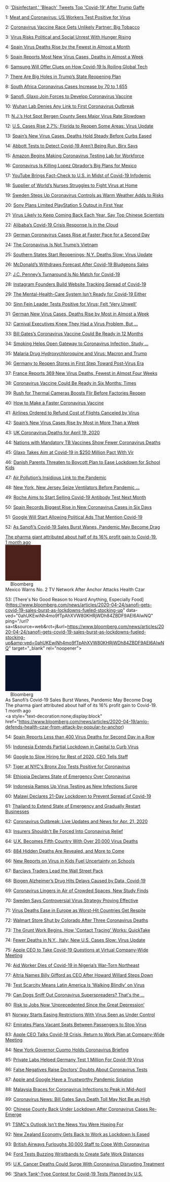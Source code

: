 0: 	 ['Disinfectant,' 'Bleach' Tweets Top 'Covid-19' After Trump Gaffe](https://www.bloomberg.com/news/articles/2020-04-25/-disinfectant-bleach-tweets-top-covid-19-after-trump-gaffe) 

1: 	 [Meat and Coronavirus: US Workers Test Positive for Virus](https://www.bloomberg.com/news/articles/2020-04-10/worsening-outbreak-at-colorado-meat-plant-impacts-as-many-as-300) 

2: 	 [Coronavirus Vaccine Race Gets Unlikely Partner: Big Tobacco](https://www.bloomberg.com/news/articles/2020-04-01/coronavirus-vaccine-race-gets-unlikely-partner-big-tobacco) 

3: 	 [Virus Risks Political and Social Unrest With Hunger Rising](https://www.bloomberg.com/news/articles/2020-04-21/virus-risks-political-and-social-unrest-with-hunger-rising) 

4: 	 [Spain Virus Deaths Rise by the Fewest in Almost a Month](https://www.bloomberg.com/news/articles/2020-04-19/spain-virus-deaths-rise-by-the-fewest-in-almost-a-month) 

5: 	 [Spain Reports Most New Virus Cases, Deaths in Almost a Week](https://www.bloomberg.com/news/articles/2020-04-23/spain-reports-most-new-virus-cases-deaths-in-almost-a-week) 

6: 	 [Samsung Will Offer Clues on How Covid-19 Is Roiling Global Tech](https://www.bloomberg.com/news/articles/2020-04-05/samsung-will-offer-clues-on-how-covid-19-is-roiling-global-tech) 

7: 	 [There Are Big Holes in Trump’s State Reopening Plan](https://www.bloomberg.com/opinion/articles/2020-04-17/there-are-big-holes-in-trump-s-coronavirus-reopening-plan) 

8: 	 [South Africa Coronavirus Cases Increase by 70 to 1,655](https://www.bloomberg.com/news/articles/2020-04-05/south-africa-coronavirus-cases-increase-by-70-to-1-655) 

9: 	 [Sanofi, Glaxo Join Forces to Develop Coronavirus Vaccine](https://www.bloomberg.com/news/articles/2020-04-14/sanofi-glaxo-join-forces-to-develop-coronavirus-vaccine) 

10: 	 [Wuhan Lab Denies Any Link to First Coronavirus Outbreak](https://www.bloomberg.com/news/articles/2020-04-20/wuhan-virus-lab-denies-any-link-to-first-coronavirus-outbreak) 

11: 	 [N.J.’s Hot Spot Bergen County Sees Major Virus Rate Slowdown](https://www.bloomberg.com/news/articles/2020-04-10/n-j-s-hot-spot-bergen-county-sees-major-slowing-of-virus-rates) 

12: 	 [U.S. Cases Rise 2.7%; Florida to Reopen Some Areas: Virus Update](https://www.bloomberg.com/news/articles/2020-04-29/u-s-covid-19-cases-pass-one-million-in-u-s-virus-update) 

13: 	 [Spain’s New Virus Cases, Deaths Hold Steady Before Curbs Eased](https://www.bloomberg.com/news/articles/2020-04-29/spain-s-new-virus-cases-deaths-hold-steady-before-curbs-eased) 

14: 	 [Abbott Tests to Detect Covid-19 Aren’t Being Run, Birx Says](https://www.bloomberg.com/news/articles/2020-04-09/abbott-tests-to-detect-covid-19-are-falling-short-birx) 

15: 	 [Amazon Begins Making Coronavirus Testing Lab for Workforce](https://www.bloomberg.com/news/articles/2020-04-09/amazon-begins-making-coronavirus-tests-to-protect-workforce) 

16: 	 [Coronavirus Is Killing Lopez Obrador’s Big Plans for Mexico](https://www.bloomberg.com/opinion/articles/2020-04-06/coronavirus-is-killing-lopez-obrador-s-big-plans-for-mexico) 

17: 	 [YouTube Brings Fact-Check to U.S. in Midst of Covid-19 Infodemic](https://www.bloomberg.com/news/articles/2020-04-28/youtube-brings-fact-check-to-u-s-in-midst-of-covid-19-infodemic) 

18: 	 [Supplier of World’s Nurses Struggles to Fight Virus at Home](https://www.bloomberg.com/news/articles/2020-04-23/philippines-sends-nurses-around-the-world-but-lacks-them-at-home) 

19: 	 [Sweden Steps Up Coronavirus Controls as Warm Weather Adds to Risks](https://www.bloomberg.com/news/articles/2020-04-24/sweden-steps-up-covid-19-controls-as-warm-weather-adds-to-risks) 

20: 	 [Sony Plans Limited PlayStation 5 Output in First Year](https://www.bloomberg.com/news/articles/2020-04-16/sony-is-said-to-plan-limited-playstation-5-output-in-first-year) 

21: 	 [Virus Likely to Keep Coming Back Each Year, Say Top Chinese Scientists](https://www.bloomberg.com/news/articles/2020-04-28/virus-is-here-to-stay-and-likely-seasonal-say-china-scientists) 

22: 	 [Alibaba’s Covid-19 Crisis Response Is in the Cloud](https://www.bloomberg.com/opinion/articles/2020-04-20/coronavirus-alibaba-will-battle-tencent-in-cloud-services) 

23: 	 [German Coronavirus Cases Rise at Faster Pace for a Second Day](https://www.bloomberg.com/news/articles/2020-04-17/german-coronavirus-cases-rise-at-faster-pace-for-a-second-day) 

24: 	 [The Coronavirus Is Not Trump’s Vietnam](https://www.bloomberg.com/opinion/articles/2020-04-29/coronavirus-is-not-trump-s-vietnam) 

25: 	 [Southern States Start Reopenings; N.Y. Deaths Slow: Virus Update](https://www.bloomberg.com/news/articles/2020-04-19/n-y-begins-descent-u-s-deaths-double-in-week-virus-update) 

26: 	 [McDonald’s Withdraws Forecast After Covid-19 Bludgeons Sales](https://www.bloomberg.com/news/articles/2020-04-22/almost-9-in-10-covid-19-patients-on-ventilators-died-in-study) 

27: 	 [J.C. Penney’s Turnaround Is No Match for Covid-19](https://www.bloomberg.com/news/articles/2020-04-08/mcdonald-s-withdraws-forecast-after-covid-19-bludgeons-sales) 

28: 	 [Instagram Founders Build Website Tracking Spread of Covid-19](https://www.bloomberg.com/opinion/articles/2020-04-15/j-c-penney-s-turnaround-is-no-match-for-the-coronavirus) 

29: 	 [The Mental-Health-Care System Isn't Ready for Covid-19 Either](https://www.bloomberg.com/news/articles/2020-04-17/instagram-founders-build-website-tracking-spread-of-covid-19) 

30: 	 [Sinn Fein Leader Tests Positive for Virus; Felt ‘Very Unwell’](https://www.bloomberg.com/news/articles/2020-04-01/the-u-s-mental-health-care-system-isn-t-ready-for-coronavirus) 

31: 	 [German New Virus Cases, Deaths Rise by Most in Almost a Week](https://www.bloomberg.com/news/articles/2020-04-14/sinn-fein-leader-tests-positive-for-virus-felt-very-unwell) 

32: 	 [Carnival Executives Knew They Had a Virus Problem, But ...](https://www.bloomberg.com/news/articles/2020-04-24/german-new-virus-cases-deaths-rise-by-most-in-almost-a-week) 

33: 	 [Bill Gates’s Coronavirus Vaccine Could Be Ready in 12 Months](https://www.bloomberg.com/features/2020-carnival-cruise-coronavirus/) 

34: 	 [Smoking Helps Open Gateway to Coronavirus Infection, Study ...](https://www.bloomberg.com/news/articles/2020-04-26/billionaire-gates-s-foundation-to-focus-solely-on-virus-ft-says) 

35: 	 [Malaria Drug Hydroxychloroquine and Virus: Macron and Trump](https://www.bloomberg.com/news/articles/2020-04-08/smoking-helps-open-gateway-to-coronavirus-infection-study-shows) 

36: 	 [Germany to Reopen Stores in First Step Toward Post-Virus Era](https://www.bloomberg.com/news/articles/2020-04-10/malaria-drug-hype-reels-in-macron-as-hope-gets-ahead-of-science) 

37: 	 [France Reports 369 New Virus Deaths, Fewest in Almost Four Weeks](https://www.bloomberg.com/news/articles/2020-04-19/germany-is-reopening-stores-in-first-step-toward-post-virus-era) 

38: 	 [Coronavirus Vaccine Could Be Ready in Six Months: Times](https://www.bloomberg.com/news/articles/2020-04-25/france-reports-369-new-virus-deaths-fewest-in-almost-four-weeks) 

39: 	 [Rush for Thermal Cameras Boosts Flir Before Factories Reopen](https://www.bloomberg.com/news/articles/2020-04-11/coronavirus-vaccine-could-be-ready-in-six-months-times) 

40: 	 [How to Make a Faster Coronavirus Vaccine](https://www.bloomberg.com/news/articles/2020-04-20/rush-for-thermal-cameras-boosts-flir-before-factories-reopen) 

41: 	 [Airlines Ordered to Refund Cost of Flights Canceled by Virus](https://www.bloomberg.com/opinion/articles/2020-04-10/how-to-make-a-faster-coronavirus-vaccine) 

42: 	 [Spain’s New Virus Cases Rise by Most in More Than a Week](https://www.bloomberg.com/news/articles/2020-04-03/airlines-ordered-to-pay-refunds-for-flights-canceled-by-virus) 

43: 	 [UK Coronavirus Deaths for April 19, 2020](https://www.bloomberg.com/news/articles/2020-04-17/spain-s-new-coronavirus-cases-rise-by-most-in-more-than-a-week) 

44: 	 [Nations with Mandatory TB Vaccines Show Fewer Coronavirus Deaths](https://www.bloomberg.com/news/articles/2020-04-19/u-k-reports-5-850-new-coronavirus-cases-596-deaths) 

45: 	 [Glaxo Takes Aim at Covid-19 in $250 Million Pact With Vir](https://www.bloomberg.com/news/articles/2020-04-02/fewer-coronavirus-deaths-seen-in-countries-that-mandate-tb-vaccine) 

46: 	 [Danish Parents Threaten to Boycott Plan to Ease Lockdown for School Kids](https://www.bloomberg.com/news/articles/2020-04-06/glaxo-to-develop-covid-19-drugs-in-250-million-partnership) 

47: 	 [Air Pollution’s Insidious Link to the Pandemic](https://www.bloomberg.com/news/articles/2020-04-14/amid-lab-rat-rebukes-the-youngest-danes-return-from-lockdown) 

48: 	 [New York, New Jersey Seize Ventilators Before Pandemic ...](https://www.bloomberg.com/news/articles/2020-04-14/air-pollution-s-insidious-link-to-the-coronavirus-pandemic) 

49: 	 [Roche Aims to Start Selling Covid-19 Antibody Test Next Month](https://www.bloomberg.com/news/articles/2020-04-03/n-y-reports-most-deaths-in-day-coronavirus-cases-top-100-000) 

50: 	 [Spain Records Biggest Rise in New Coronavirus Cases in Six Days](https://www.bloomberg.com/news/articles/2020-04-17/roche-aims-to-start-selling-covid-19-antibody-test-in-early-may) 

51: 	 [Google Will Start Allowing Political Ads That Mention Covid-19](https://www.bloomberg.com/news/articles/2020-04-15/spain-records-biggest-rise-in-new-coronavirus-cases-in-six-days) 

52: 	 [As Sanofi’s Covid-19 Sales Burst Wanes, Pandemic May Become Drag</div><div class="yJHHTd"><div class="Y3v8qd">The pharma giant attributed about half of its 16% profit gain to Covid-19.</div><div class="wxp1Sb"><span class="YCV9ed isfR2"><span class="WG9SHc"><span>1 month ago</span></span></span></div></div></div></div></a><div></div></div></div></div></g-card></div><div><g-card class="nChh6e DyOREb" data-hveid="364"><div><div><div></div><div class="dbsr" data-ved="0ahUKEwiNh4mo9fTpAhXVW80KHRjWDh84ZBDE9AEI7QIoADA2"><a style="text-decoration:none;display:block" href="https://www.bloomberg.com/news/articles/2020-04-19/amlo-defends-health-czar-from-attack-by-popular-tv-anchor" data-ved="0ahUKEwiNh4mo9fTpAhXVW80KHRjWDh84ZBDF9AEI7gIwNg" ping="/url?sa=t&amp;source=web&amp;rct=j&amp;url=https://www.bloomberg.com/news/articles/2020-04-19/amlo-defends-health-czar-from-attack-by-popular-tv-anchor&amp;ved=0ahUKEwiNh4mo9fTpAhXVW80KHRjWDh84ZBDF9AEI7gIwNg" target="_blank" rel="noopener"><div class="yr3B8d KWQBje"><div class="vC5xic"><div class="sYpfDb" style="width:112px;height:112px"><div class="qV9w7d" style="height:112px;border-radius:8px"><div class="KNcnob" style="height:112px;width:112px;background-color:#4c211c"><g-img><img id="dimg_217" src="data:image/gif;base64,R0lGODlhAQABAIAAAP///////yH5BAEKAAEALAAAAAABAAEAAAICTAEAOw==" data-deferred="1" class="rISBZc M4dUYb" height="112" width="112" alt=""></g-img></div></div></div></div><div class="hI5pFf"><div class="XTjFC WF4CUc"><g-img class="QyR1Ze"><img id="dimg_219" src="data:image/gif;base64,R0lGODlhAQABAIAAAP///////yH5BAEKAAEALAAAAAABAAEAAAICTAEAOw==" data-deferred="1" class="rISBZc M4dUYb" height="16" width="16" alt=""></g-img>Bloomberg</div><div class="JheGif nDgy9d" aria-level="2" role="heading" style="-webkit-line-clamp:2">Mexico Warns No. 2 TV Network After Anchor Attacks Health Czar](https://www.bloomberg.com/news/articles/2020-04-02/google-will-start-allowing-political-ads-that-mention-covid-19) 

53: 	 [There's No Good Reason to Hoard Anything, Especially Food](https://www.bloomberg.com/news/articles/2020-04-24/sanofi-gets-covid-19-sales-burst-as-lockdowns-fueled-stocking-up" data-ved="0ahUKEwiNh4mo9fTpAhXVW80KHRjWDh84ZBDF9AEI6AIwNQ" ping="/url?sa=t&amp;source=web&amp;rct=j&amp;url=https://www.bloomberg.com/news/articles/2020-04-24/sanofi-gets-covid-19-sales-burst-as-lockdowns-fueled-stocking-up&amp;ved=0ahUKEwiNh4mo9fTpAhXVW80KHRjWDh84ZBDF9AEI6AIwNQ" target="_blank" rel="noopener"><div class="yr3B8d KWQBje"><div class="vC5xic"><div class="sYpfDb" style="width:112px;height:112px"><div class="qV9w7d" style="height:112px;border-radius:8px"><div class="KNcnob" style="height:112px;width:112px;background-color:#08122b"><g-img><img id="dimg_213" src="data:image/gif;base64,R0lGODlhAQABAIAAAP///////yH5BAEKAAEALAAAAAABAAEAAAICTAEAOw==" data-deferred="1" class="rISBZc M4dUYb" height="112" width="112" alt=""></g-img></div></div></div></div><div class="hI5pFf"><div class="XTjFC WF4CUc"><g-img class="QyR1Ze"><img id="dimg_215" src="data:image/gif;base64,R0lGODlhAQABAIAAAP///////yH5BAEKAAEALAAAAAABAAEAAAICTAEAOw==" data-deferred="1" class="rISBZc M4dUYb" height="16" width="16" alt=""></g-img>Bloomberg</div><div class="JheGif nDgy9d" aria-level="2" role="heading" style="-webkit-line-clamp:2">As Sanofi’s Covid-19 Sales Burst Wanes, Pandemic May Become Drag</div><div class="yJHHTd"><div class="Y3v8qd">The pharma giant attributed about half of its 16% profit gain to Covid-19.</div><div class="wxp1Sb"><span class="YCV9ed isfR2"><span class="WG9SHc"><span>1 month ago</span></span></span></div></div></div></div></a><div></div></div></div></div></g-card></div><div><g-card class="nChh6e DyOREb" data-hveid="364"><div><div><div></div><div class="dbsr" data-ved="0ahUKEwiNh4mo9fTpAhXVW80KHRjWDh84ZBDE9AEI7QIoADA2"><a style="text-decoration:none;display:block" href="https://www.bloomberg.com/news/articles/2020-04-19/amlo-defends-health-czar-from-attack-by-popular-tv-anchor) 

54: 	 [Spain Reports Less than 400 Virus Deaths for Second Day in a Row](https://www.bloomberg.com/news/articles/2020-04-01/there-s-no-good-reason-to-hoard-anything-especially-food) 

55: 	 [Indonesia Extends Partial Lockdown in Capital to Curb Virus](https://www.bloomberg.com/news/articles/2020-04-25/spain-reports-less-than-400-virus-deaths-for-second-day-in-a-row) 

56: 	 [Google to Slow Hiring for Rest of 2020, CEO Tells Staff](https://www.bloomberg.com/news/articles/2020-04-22/indonesian-capital-extends-partial-lockdown-to-curb-virus-spread) 

57: 	 [Tiger at NYC's Bronx Zoo Tests Positive for Coronavirus](https://www.bloomberg.com/news/articles/2020-04-15/google-to-slow-hiring-for-rest-of-2020-ceo-pichai-tells-staff) 

58: 	 [Ethiopia Declares State of Emergency Over Coronavirus](https://www.bloomberg.com/news/articles/2020-04-05/tiger-at-nyc-s-bronx-zoo-tests-positive-for-coronavirus) 

59: 	 [Indonesia Ramps Up Virus Testing as New Infections Surge](https://www.bloomberg.com/news/articles/2020-04-08/ethiopia-declares-state-of-emergency-over-coronavirus) 

60: 	 [Malawi Declares 21-Day Lockdown to Prevent Spread of Covid-19](https://www.bloomberg.com/news/articles/2020-04-13/indonesia-a-hidden-virus-hotspot-with-new-infections-surging) 

61: 	 [Thailand to Extend State of Emergency and Gradually Restart Businesses](https://www.bloomberg.com/news/articles/2020-04-15/malawi-declares-21-day-lockdown-to-prevent-spread-of-covid-19) 

62: 	 [Coronavirus Outbreak: Live Updates and News for Apr. 21, 2020](https://www.bloomberg.com/news/articles/2020-04-27/thailand-plans-to-extend-its-state-of-emergency-to-may-31) 

63: 	 [Insurers Shouldn't Be Forced Into Coronavirus Relief](https://www.bloomberg.com/news/articles/2020-04-20/u-s-new-infections-slow-trump-cuomo-to-meet-virus-update) 

64: 	 [U.K. Becomes Fifth Country With Over 20,000 Virus Deaths](https://www.bloomberg.com/opinion/articles/2020-04-19/insurers-shouldn-t-be-forced-into-coronavirus-relief) 

65: 	 [884 Hidden Deaths Are Revealed, and More to Come](https://www.bloomberg.com/news/articles/2020-04-25/u-k-becomes-fifth-country-with-more-than-20-000-virus-deaths) 

66: 	 [New Reports on Virus in Kids Fuel Uncertainty on Schools](https://www.bloomberg.com/opinion/articles/2020-04-06/coronavirus-nursing-homes-shouldn-t-be-death-sentences) 

67: 	 [Barclays Traders Lead the Wall Street Pack](https://www.bloomberg.com/news/articles/2020-04-30/children-with-coronavirus-may-be-just-as-infectious-as-adults) 

68: 	 [Biogen Alzheimer’s Drug Hits Delays Caused by Data, Covid-19](https://www.bloomberg.com/opinion/articles/2020-04-29/barclays-traders-had-a-blowout-quarter-in-the-covid-19-meltdown) 

69: 	 [Coronavirus Lingers in Air of Crowded Spaces, New Study Finds](https://www.bloomberg.com/news/articles/2020-04-22/biogen-alzheimer-s-drug-hits-delays-caused-by-data-covid-19) 

70: 	 [Sweden Says Controversial Virus Strategy Proving Effective](https://www.bloomberg.com/news/articles/2020-04-27/coronavirus-lingers-in-air-of-crowded-spaces-new-study-finds) 

71: 	 [Virus Deaths Ease in Europe as Worst-Hit Countries Get Respite](https://www.bloomberg.com/news/articles/2020-04-19/sweden-says-controversial-covid-19-strategy-is-proving-effective) 

72: 	 [Walmart Store Shut by Colorado After Three Coronavirus Deaths](https://www.bloomberg.com/news/articles/2020-04-19/virus-shows-signs-of-easing-as-germany-opens-spain-deaths-slow) 

73: 	 [The Grunt Work Begins. How 'Contact Tracing' Works: QuickTake](https://www.bloomberg.com/news/articles/2020-04-24/walmart-store-shut-by-colorado-after-three-coronavirus-deaths) 

74: 	 [Fewer Deaths in N.Y., Italy; New U.S. Cases Slow: Virus Update](https://www.bloomberg.com/news/articles/2020-05-01/what-s-contact-tracing-and-how-can-it-fight-covid-19-quicktake) 

75: 	 [Apple CEO to Take Covid-19 Questions at Virtual Company-Wide Meeting](https://www.bloomberg.com/news/articles/2020-04-17/trump-plans-farm-aid-california-forms-task-force-virus-update) 

76: 	 [Aid Worker Dies of Covid-19 in Nigeria’s War-Torn Northeast](https://www.bloomberg.com/news/videos/2020-04-29/astrazeneca-ceo-on-covid-19-testing-dividend-video) 

77: 	 [Altria Names Billy Gifford as CEO After Howard Willard Steps Down](https://www.bloomberg.com/news/articles/2020-04-09/apple-ceo-to-take-covid-19-questions-at-company-wide-virtual-q-a) 

78: 	 [Test Scarcity Means Latin America Is ‘Walking Blindly’ on Virus](https://www.bloomberg.com/news/articles/2020-04-20/aid-worker-dies-of-covid-19-in-nigeria-s-war-torn-northeast) 

79: 	 [Can Dogs Sniff Out Coronavirus Superspreaders? That's the ...](https://www.bloomberg.com/news/articles/2020-04-17/altria-names-gifford-as-ceo-after-willard-steps-dowm) 

80: 	 [Risk to Jobs Now ‘Unprecedented Since the Great Depression’](https://www.bloomberg.com/news/articles/2020-04-08/test-scarcity-makes-tracking-virus-in-latin-america-a-crapshoot) 

81: 	 [Norway Starts Easing Restrictions With Virus Seen as Under Control](https://www.bloomberg.com/news/articles/2020-04-16/coronavirus-news-dogs-may-help-solve-the-virus-testing-problem) 

82: 	 [Emirates Plans Vacant Seats Between Passengers to Stop Virus](https://www.bloomberg.com/news/articles/2020-04-03/jobs-destroyed-worldwide-as-coronavirus-sparks-recession) 

83: 	 [Apple CEO Talks Covid-19 Crisis, Return to Work Plan at Company-Wide Meeting](https://www.bloomberg.com/news/articles/2020-04-07/norway-starts-easing-restrictions-as-virus-seen-under-control) 

84: 	 [New York Governor Cuomo Holds Coronavirus Briefing](https://www.bloomberg.com/news/articles/2020-04-21/emirates-plans-vacant-seats-between-passengers-to-stop-virus) 

85: 	 [Private Labs Helped Germany Test 1 Million For Covid-19 Virus](https://www.bloomberg.com/news/articles/2020-04-16/apple-ceo-sees-company-emerging-strongly-from-covid-19-crisis) 

86: 	 [False Negatives Raise Doctors' Doubts About Coronavirus Tests](https://www.bloomberg.com/news/live-blog/2020-04-22/new-york-governor-cuomo-holds-coronavirus-briefing) 

87: 	 [Apple and Google Have a Trustworthy Pandemic Solution](https://www.bloomberg.com/news/articles/2020-04-02/private-labs-helped-germany-test-1-million-for-covid-19-virus) 

88: 	 [Malaysia Braces for Coronavirus Infections to Peak in Mid-April](https://www.bloomberg.com/news/articles/2020-04-11/false-negative-coronavirus-test-results-raise-doctors-doubts) 

89: 	 [Coronavirus News: Bill Gates Says Death Toll May Not Be as High](https://www.bloomberg.com/opinion/articles/2020-04-20/you-can-trust-apple-and-google-with-covid-19-contact-tracing-data) 

90: 	 [Chinese County Back Under Lockdown After Coronavirus Cases Re-Emerge](https://www.bloomberg.com/news/articles/2020-04-03/malaysia-braces-for-coronavirus-infections-to-peak-in-mid-april) 

91: 	 [TSMC's Outlook Isn’t the News You Were Hoping For](https://www.bloomberg.com/news/articles/2020-04-05/gates-says-virus-death-toll-may-not-reach-experts-worst-case) 

92: 	 [New Zealand Economy Gets Back to Work as Lockdown Is Eased](https://www.bloomberg.com/news/articles/2020-04-02/chinese-county-back-under-lockdown-after-infection-re-emerges) 

93: 	 [British Airways Furloughs 30,000 Staff to Cope With Coronavirus](https://www.bloomberg.com/opinion/articles/2020-04-16/coronavirus-crisis-tsmc-paints-a-bleak-picture-for-chip-sector) 

94: 	 [Ford Tests Buzzing Wristbands to Create Safe Work Distances](https://www.bloomberg.com/news/articles/2020-04-27/new-zealand-economy-gets-back-to-work-as-ardern-eases-lockdown) 

95: 	 [U.K. Cancer Deaths Could Surge With Coronavirus Disrupting Treatment](https://www.bloomberg.com/news/articles/2020-04-02/british-airways-furloughs-28-000-staff-after-deal-with-union) 

96: 	 [‘Shark Tank’-Type Contest for Covid-19 Tests Planned by U.S.](https://www.bloomberg.com/news/articles/2020-04-15/ford-tests-buzzing-distancing-wristbands-to-keep-workers-apart) 

